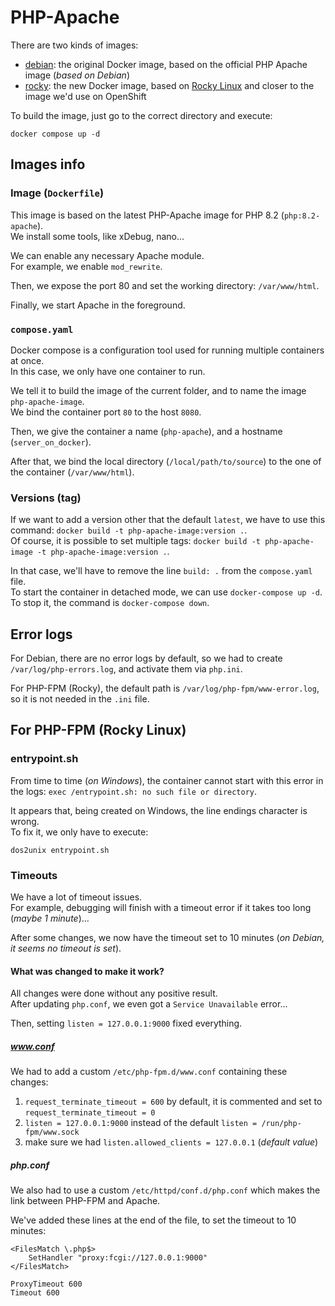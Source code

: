 # PHP-Apache

There are two kinds of images:

- [debian](debian): the original Docker image, based on the official PHP Apache image (_based on Debian_)
- [rocky](rocky): the new Docker image, based on [Rocky Linux](https://rockylinux.org) and closer to the image we'd use on OpenShift

To build the image, just go to the correct directory and execute:

```shell
docker compose up -d
```

## Images info

### Image (`Dockerfile`)
This image is based on the latest PHP-Apache image for PHP 8.2 (`php:8.2-apache`).  
We install some tools, like xDebug, nano…

We can enable any necessary Apache module.  
For example, we enable `mod_rewrite`.

Then, we expose the port 80 and set the working directory: `/var/www/html`.

Finally, we start Apache in the foreground.

### `compose.yaml`
Docker compose is a configuration tool used for running multiple containers at once.  
In this case, we only have one container to run.

We tell it to build the image of the current folder, and to name the image `php-apache-image`.  
We bind the container port `80` to the host `8080`.

Then, we give the container a name (`php-apache`), and a hostname (`server_on_docker`).

After that, we bind the local directory (`/local/path/to/source`) to the one of the container (`/var/www/html`).

### Versions (tag)
If we want to add a version other that the default `latest`, we have to use this command: `docker build -t php-apache-image:version .`.  
Of course, it is possible to set multiple tags: `docker build -t php-apache-image -t php-apache-image:version .`.

In that case, we'll have to remove the line `build: .` from the `compose.yaml` file.  
To start the container in detached mode, we can use `docker-compose up -d`.  
To stop it, the command is `docker-compose down`.

## Error logs

For Debian, there are no error logs by default, so we had to create `/var/log/php-errors.log`, and activate them via `php.ini`.

For PHP-FPM (Rocky), the default path is `/var/log/php-fpm/www-error.log`, so it is not needed in the `.ini` file.

## For PHP-FPM (Rocky Linux)

### entrypoint.sh

From time to time (_on Windows_), the container cannot start with this error in the logs: `exec /entrypoint.sh: no such file or directory`.

It appears that, being created on Windows, the line endings character is wrong.  
To fix it, we only have to execute:

```shell
dos2unix entrypoint.sh
```

### Timeouts

We have a lot of timeout issues.  
For example, debugging will finish with a timeout error if it takes too long (_maybe 1 minute_)...

After some changes, we now have the timeout set to 10 minutes (_on Debian, it seems no timeout is set_).

#### What was changed to make it work?

All changes were done without any positive result.  
After updating `php.conf`, we even got a `Service Unavailable` error...

Then, setting `listen = 127.0.0.1:9000` fixed everything.

##### www.conf

We had to add a custom `/etc/php-fpm.d/www.conf` containing these changes:

1. `request_terminate_timeout = 600` by default, it is commented and set to `request_terminate_timeout = 0`
2. `listen = 127.0.0.1:9000` instead of the default `listen = /run/php-fpm/www.sock`
3. make sure we had `listen.allowed_clients = 127.0.0.1` (_default value_)

##### php.conf

We also had to use a custom `/etc/httpd/conf.d/php.conf` which makes the link between PHP-FPM and Apache.

We've added these lines at the end of the file, to set the timeout to 10 minutes:

```
<FilesMatch \.php$>
    SetHandler "proxy:fcgi://127.0.0.1:9000"
</FilesMatch>

ProxyTimeout 600
Timeout 600
```
